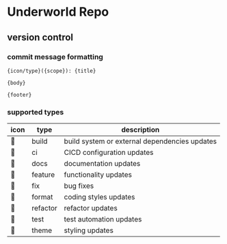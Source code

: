 # Underworld Repo

## version control

### commit message formatting
```
{icon/type}({scope}): {title}

{body}

{footer}
```

### supported types
|icon|type|description|
|---|---|---|
|👷|build|build system or external dependencies updates|
|🔁|ci|CICD configuration updates|
|📝|docs|documentation updates|
|🗻|feature|functionality updates|
|🧯|fix|bug fixes|
|🧱|format|coding styles updates|
|🧹|refactor|refactor updates|
|🧪|test|test automation updates|
|🎨|theme|styling updates|
